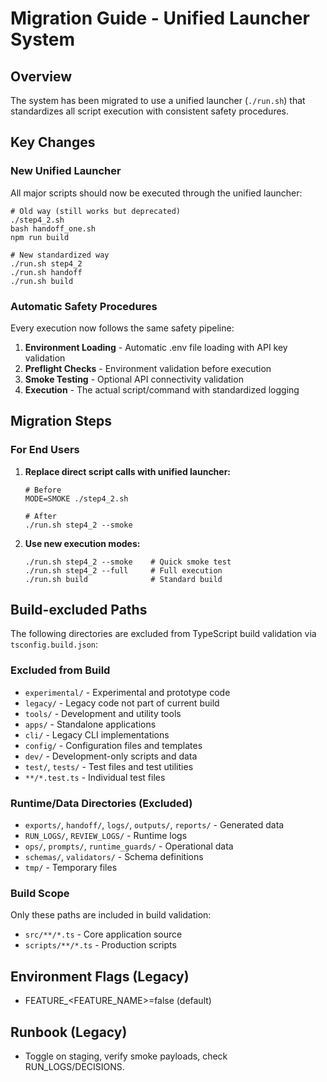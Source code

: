 # Migration Guide - Unified Launcher System

## Overview

The system has been migrated to use a unified launcher (`./run.sh`) that standardizes all script execution with consistent safety procedures.

## Key Changes

### New Unified Launcher

All major scripts should now be executed through the unified launcher:

    # Old way (still works but deprecated)
    ./step4_2.sh
    bash handoff_one.sh
    npm run build

    # New standardized way
    ./run.sh step4_2
    ./run.sh handoff
    ./run.sh build

### Automatic Safety Procedures

Every execution now follows the same safety pipeline:

1. **Environment Loading** - Automatic .env file loading with API key validation
2. **Preflight Checks** - Environment validation before execution
3. **Smoke Testing** - Optional API connectivity validation
4. **Execution** - The actual script/command with standardized logging

## Migration Steps

### For End Users

1.  **Replace direct script calls with unified launcher:**

        # Before
        MODE=SMOKE ./step4_2.sh

        # After
        ./run.sh step4_2 --smoke

2.  **Use new execution modes:**

        ./run.sh step4_2 --smoke    # Quick smoke test
        ./run.sh step4_2 --full     # Full execution
        ./run.sh build              # Standard build

## Build-excluded Paths

The following directories are excluded from TypeScript build validation via `tsconfig.build.json`:

### Excluded from Build

- `experimental/` - Experimental and prototype code
- `legacy/` - Legacy code not part of current build
- `tools/` - Development and utility tools
- `apps/` - Standalone applications
- `cli/` - Legacy CLI implementations
- `config/` - Configuration files and templates
- `dev/` - Development-only scripts and data
- `test/`, `tests/` - Test files and test utilities
- `**/*.test.ts` - Individual test files

### Runtime/Data Directories (Excluded)

- `exports/`, `handoff/`, `logs/`, `outputs/`, `reports/` - Generated data
- `RUN_LOGS/`, `REVIEW_LOGS/` - Runtime logs
- `ops/`, `prompts/`, `runtime_guards/` - Operational data
- `schemas/`, `validators/` - Schema definitions
- `tmp/` - Temporary files

### Build Scope

Only these paths are included in build validation:

- `src/**/*.ts` - Core application source
- `scripts/**/*.ts` - Production scripts

## Environment Flags (Legacy)

- FEATURE\_<FEATURE_NAME>=false (default)

## Runbook (Legacy)

- Toggle on staging, verify smoke payloads, check RUN_LOGS/DECISIONS.
